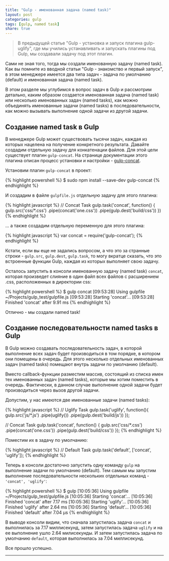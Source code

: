 ```yaml
---
title: "Gulp - именованная задача (named task)"
layout: post
categories: gulp
tags: [gulp, named task]
share: true
---
```


> В предыдущей статье "Gulp - установка и запуск плагина gulp-uglify", где мы учились устанавливать и запускать плагины под Gulp, мы создавали задачу под этот плагин.

Сами не зная того, тогда мы создали именованную задачу (named task). Как вы помните из вводной статьи "Gulp - знакомство и первый запуск", в этом менеджере имеется два типа задач - задача по умолчанию (default) и именованная задача (named task).

В этом разделе мы углубимся в вопрос задач в Gulp и рассмотрим детально, каким образом создается именованная задача (named task) или несколько именованных задач (named tasks), как можно объединять именованные задачи (named tasks) в последовательности, как можно вызывать выполнение одной задачи из другой задачи.

## Создание named task в Gulp

В менеджере Gulp может существовать тысячи задач, каждая из которых нацелена на получение конкретного результата. Давайте создадим отдельную задачу для конкатенации файлов. Для этой цели существует плагин `gulp-concat`. На странице документации этого плагина описан процесс установки и настройки - [gulp-concat][1].

Установим плагин `gulp-concat` в проект:

{% highlight powershell %}
$ sudo npm install --save-dev gulp-concat
{% endhighlight %}

И создадим в файле `gulpfile.js` отдельную задачу для этого плагина:

{% highlight javascript %}
// Concat Task
  gulp.task('concat', function() {
    gulp.src('css/*.css')
    .pipe(concat('one.css'))
    .pipe(gulp.dest('build/css'))
  })
{% endhighlight %}

... а также создадим отдельную переменную для этого плагина:

{% highlight javascript %}
var concat = require('gulp-concat');
{% endhighlight %}

Кстати, если вы еще не задались вопросом, а что это за странные строки - `gulp.src`, `gulp.dest`, `gulp.task`, то могу вкратце сказать, что это встроенные функции Gulp, каждая из которых выполняет свою задачу.

Осталось запустить в консоли именованную задачу (named task) `concat`, которая произведет слияние в один файл всех файлов с расширением .css, расположенных в директории css:

{% highlight powershell %}
$ gulp concat
  [09:53:28] Using gulpfile ~/Projects/gulp_test/gulpfile.js
  [09:53:28] Starting 'concat'...
  [09:53:28] Finished 'concat' after 9.91 ms
{% endhighlight %}

Отлично - мы создали named task!

## Создание последовательности named tasks в Gulp

В Gulp можно создавать последовательность задач, в которой выполнение всех задач будет производиться в том порядке, в котором они помещены в очередь. Для этого несколько отдельных именованных задач (named tasks) помещают внутрь задачи по умолчанию (default).

Вместо callback-функции разместим массив, состоящий из списка имен тех именованных задач (named tasks), которые мы хотим поместить в очередь. Фактически, в данном случае выполнение одной задачи будет производиться через вызов другой задачи.

Допустим, у нас имеются две именованные задачи (named tasks):

{% highlight javascript %}
// Uglify Task
gulp.task('uglify', function(){
  gulp.src('js/*.js')
  .pipe(uglify())
  .pipe(gulp.dest('build/js'))
});

// Concat Task
gulp.task('concat', function() {
  gulp.src('css/*.css')
  .pipe(concat('one.css'))
  .pipe(gulp.dest('build/css'))
});
{% endhighlight %}

Поместим их в задачу по умолчанию:

{% highlight javascript %}
// Default Task
  gulp.task('default', ['concat', 'uglify']);
{% endhighlight %}

Теперь в консоли достаточно запустить одну команду `gulp` на выполнение задачи по умолчанию (default). Тем самым мы запустим выполнение последовательности нескольких отдельных команд - `'concat', 'uglify'`:

{% highlight powershell %}
$ gulp
  [10:05:36] Using gulpfile ~/Projects/gulp_test/gulpfile.js
  [10:05:36] Starting 'concat'...
  [10:05:36] Finished 'concat' after 7.17 ms
  [10:05:36] Starting 'uglify'...
  [10:05:36] Finished 'uglify' after 2.64 ms
  [10:05:36] Starting 'default'...
  [10:05:36] Finished 'default' after 7.04 μs
{% endhighlight %}

В выводе консоли видим, что сначала запустилась задача `concat` и выполнилась за 7.17 миллисекунд, затем запустилась задача `uglify` и на ее выполнение ушло 2.64 милисекунды. И затем запустилась задача по умолчанию `default`, которая выполнилась за 7.04 миллисекунд.

Все прошло успешно.

---

[1]: https://www.npmjs.org/package/gulp-concat "Gulp-concat"
